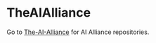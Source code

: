 # TheAIAlliance

Go to [The-AI-Alliance](https://github.com/The-AI-Alliance) for AI Alliance repositories.
